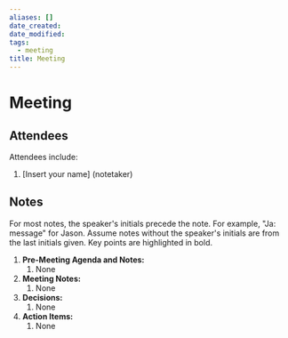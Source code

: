 ```yaml
---
aliases: []
date_created:
date_modified:
tags:
  - meeting
title: Meeting
---
```


# Meeting

## Attendees

Attendees include:

1. [Insert your name] (notetaker)

## Notes

For most notes, the speaker's initials precede the note. For example, "Ja: message" for Jason. Assume notes without the speaker's initials are from the last initials given. Key points are highlighted in bold.

1. **Pre-Meeting Agenda and Notes:**
	1. None
2. **Meeting Notes:**
	1. None
3. **Decisions:**
	1. None
4. **Action Items:**
	1. None
